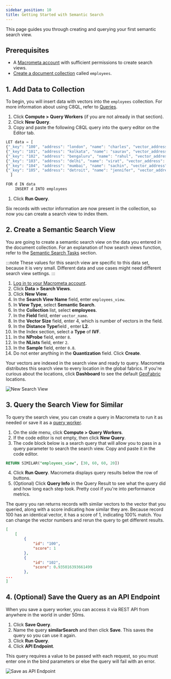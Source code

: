 ```yaml
---
sidebar_position: 10
title: Getting Started with Semantic Search
---
```


This page guides you through creating and querying your first semantic search view.

## Prerequisites

- A [Macrometa account](https://auth-play.macrometa.io/) with sufficient permissions to create search views.
- [Create a document collection](../../collections/documents/create-document-store.md) called `employees`.

## 1. Add Data to Collection

To begin, you will insert data with vectors into the `employees` collection. For more information about using C8QL, refer to [Queries](../../queries/).

1. Click **Compute > Query Workers** (if you are not already in that section).
1. Click **New Query**.
1. Copy and paste the following C8QL query into the query editor on the Editor tab.

  ```js
  LET data = [
  {"_key": "100", "address": "london", "name": "charles", "vector_address": [60,70,80], "vector_name": [30,40,50,60]},
  {"_key": "101", "address": "kolkata", "name": "saurav", "vector_address": [600,700,800], "vector_name": [300,400,500,600]},
  {"_key": "102", "address": "bengaluru", "name": "rahul", "vector_address": [100,200,100], "vector_name": [100,200,150,250]},
  {"_key": "103", "address": "delhi", "name": "virat", "vector_address": [200,300,100], "vector_name": [500,600,550,750]},
  {"_key": "104", "address": "mumbai", "name": "sachin", "vector_address": [60,70,80], "vector_name": [300,400,50,60]},
  {"_key": "105", "address": "detroit", "name": "jennifer", "vector_address": [60,70,80], "vector_name": [300,400,50,60]}
    ]

  FOR d IN data
      INSERT d INTO employees
  ```

1. Click **Run Query**.

Six records with vector information are now present in the collection, so now you can create a search view to index them.

## 2. Create a Semantic Search View

You are going to create a semantic search view on the data you entered in the document collection. For an explanation of how search views function, refer to the [Semantic Search Tasks](tasks/index.md) section.

:::note
These values for this search view are specific to this data set, because it is very small. Different data and use cases might need different search view settings.
:::

1. [Log in to your Macrometa account](https://auth-play.macrometa.io/).
2. Click **Data > Search Views**.
3. Click **New View**.
4. In the **Search View Name** field, enter `employees_view`.
5. In **View Type**, select **Semantic Search**.
6. In the **Collection** list, select **employees**.
7. In the **Field** field, enter `vector_name`.
8. In the **Vector Size** field, enter 4, which is number of vectors in the field.
9. In the **Distance Type**field , enter **L2**.
10. In the Index section, select a **Type** of **IVF**.
11. In the **NProbe** field, enter `8`.
12. In the **NLists** field, enter `2`.
13. In the **Sample** field, enter `0.8`.
14. Do not enter anything in the **Quantization** field. Click **Create**.

Your vectors are indexed in the search view and ready to query. Macrometa distributes this search view to every location in the global fabrics. If you're curious about the locations, click **Dashboard** to see the default [GeoFabric](geofabrics/index.md) locations.

![New Search View](/img/search/getting-started-new-semantic.png)

## 3. Query the Search View for Similar

To query the search view, you can create a query in Macrometa to run it as needed or save it as a [query worker](../../queryworkers/index.md).

1. On the side menu, click **Compute > Query Workers**.
2. If the code editor is not empty, then click **New Query**.
3. The code block below is a search query that will allow you to pass in a query parameter to search the search view. Copy and paste it in the code editor.

  ```sql
  RETURN SIMILAR("employees_view", [30, 60, 60, 20])
  ```

4. Click **Run Query**. Macrometa displays query results below the row of buttons.
5. (Optional) Click **Query Info** in the Query Result to see what the query did and how long each step took. Pretty cool if you're into performance metrics.

The query you ran returns records with similar vectors to the vector that you queried, along with a score indicating how similar they are. Because record 100 has an identical vector, it has a score of 1, indicating 100% match. You can change the vector numbers and rerun the query to get different results.

```json
[
	[
		{
			"id": "100",
			"score": 1
		},
		{
			"id": "102",
			"score": 0.935016393661499
		},
...
]
```

## 4. (Optional) Save the Query as an API Endpoint

When you save a query worker, you can access it via REST API from anywhere in the world in under 50ms.

1. Click **Save Query**.
2. Name the query **similarSearch** and then click **Save**. This saves the query so you can use it again.
3. Click **Run Query**.
4. Click **API Endpoint**.

This query requires a value to be passed with each request, so you must enter one in the bind parameters or else the query will fail with an error.

![Save as API Endpoint](/img/search/save-semantic-endpoint.png)
